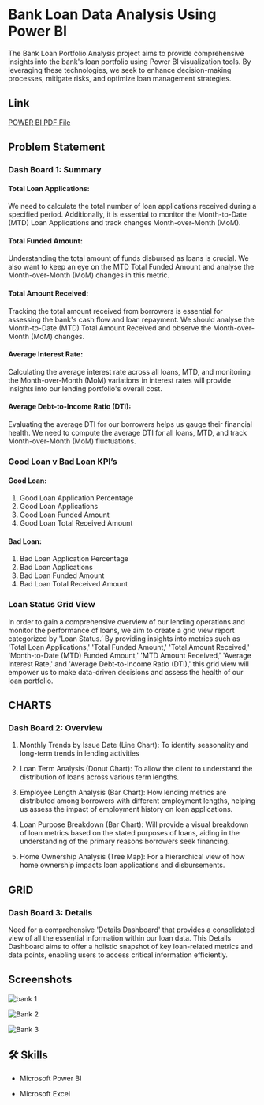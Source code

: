 # Bank Loan Data Analysis Using Power BI

The Bank Loan Portfolio Analysis project aims to provide comprehensive insights into the bank's loan portfolio using Power BI visualization tools. By leveraging these technologies, we seek to enhance decision-making processes, mitigate risks, and optimize loan management strategies.

## Link

[POWER BI PDF File](https://docs.google.com/spreadsheets/d/1_w81qfcc7wD-U7jsomTp0GI_hQt_4hFl/edit#gid=1403720255)



## Problem Statement

### Dash Board 1: Summary

#### Total Loan Applications:

We need to calculate the total number of loan applications received during a specified period. Additionally, it is essential to monitor the Month-to-Date (MTD) Loan Applications and track changes Month-over-Month (MoM).

#### Total Funded Amount:

Understanding the total amount of funds disbursed as loans is crucial. We also want to keep an eye on the MTD Total Funded Amount and analyse the Month-over-Month (MoM) changes in this metric.

#### Total Amount Received: 

Tracking the total amount received from borrowers is essential for assessing the bank's cash flow and loan repayment. We should analyse the Month-to-Date (MTD) Total Amount Received and observe the Month-over-Month (MoM) changes.

#### Average Interest Rate: 

Calculating the average interest rate across all loans, MTD, and monitoring the Month-over-Month (MoM) variations in interest rates will provide insights into our lending portfolio's overall cost.

#### Average Debt-to-Income Ratio (DTI): 

Evaluating the average DTI for our borrowers helps us gauge their financial health. We need to compute the average DTI for all loans, MTD, and track Month-over-Month (MoM) fluctuations.

### Good Loan v Bad Loan KPI’s

#### Good Loan:

1.	Good Loan Application Percentage
2.	Good Loan Applications
3.	Good Loan Funded Amount
4.	Good Loan Total Received Amount


#### Bad Loan:

1.	Bad Loan Application Percentage
2.	Bad Loan Applications
3.	Bad Loan Funded Amount
4.	Bad Loan Total Received Amount


### Loan Status Grid View

In order to gain a comprehensive overview of our lending operations and monitor the performance of loans, we aim to create a grid view report categorized by 'Loan Status.’ By providing insights into metrics such as 'Total Loan Applications,' 'Total Funded Amount,' 'Total Amount Received,' 'Month-to-Date (MTD) Funded Amount,' 'MTD Amount Received,' 'Average Interest Rate,' and 'Average Debt-to-Income Ratio (DTI),' this grid view will empower us to make data-driven decisions and assess the health of our loan portfolio.


## CHARTS

### Dash Board 2: Overview

1. Monthly Trends by Issue Date (Line Chart):  To identify seasonality and long-term trends in lending activities

2.	Loan Term Analysis (Donut Chart): To allow the client to understand the distribution of loans across various term lengths.

3.	Employee Length Analysis (Bar Chart): How lending metrics are distributed among borrowers with different employment lengths, helping us assess the impact of employment history on loan applications.

4.	Loan Purpose Breakdown (Bar Chart): Will provide a visual breakdown of loan metrics based on the stated purposes of loans, aiding in the understanding of the primary reasons borrowers seek financing.

5.	Home Ownership Analysis (Tree Map): For a hierarchical view of how home ownership impacts loan applications and disbursements.


## GRID

### Dash Board 3: Details

Need for a comprehensive 'Details Dashboard' that provides a consolidated view of all the essential information within our loan data. This Details Dashboard aims to offer a holistic snapshot of key loan-related metrics and data points, enabling users to access critical information efficiently.


## Screenshots

![bank 1](https://github.com/Adi-200/Bank_Loan_Data_Analysis/assets/92008726/32bf19d9-c457-465b-bf11-22bb975ead95)

![Bank 2](https://github.com/Adi-200/Bank_Loan_Data_Analysis/assets/92008726/0039229f-cd11-4fcd-9a78-aace0bd08cb2)

![Bank 3](https://github.com/Adi-200/Bank_Loan_Data_Analysis/assets/92008726/4633cb66-f215-422e-8c42-3b638f7cb745)

## 🛠 Skills

* Microsoft Power BI

* Microsoft Excel
